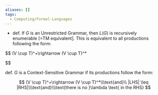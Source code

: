 ```yaml
---
aliases: []
tags:
  - Computing/Formal-Languages
---
```


- def. If $G$ is an Unrestricted Grammar, then $L(G)$ is recursively enumerable [=TM equivalent]. This is equivalent to all productions following the form:

  
$$
  (V \cup T)^+\rightarrow (V \cup T)^*






  
$$

def. $G$ is a Context-Sensitive Grammar if its productions follow the form:

$$
(V \cup T)^+\rightarrow (V \cup T)^*\\\text{and}\\
 |LHS| \leq |RHS|\\\text{and}\\\text{there is no }\lambda \text{ in the RHS}
$$
